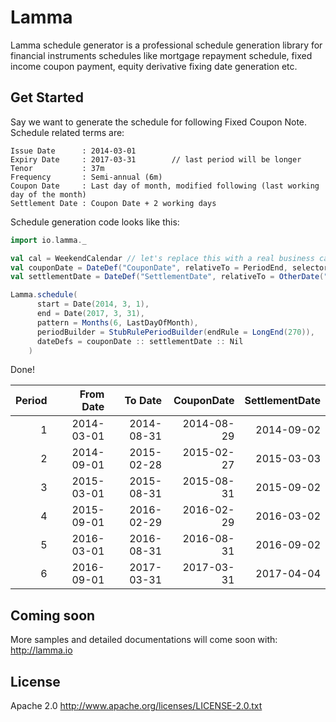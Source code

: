 Lamma
=======

Lamma schedule generator is a professional schedule generation library for financial instruments schedules like mortgage repayment schedule, fixed income coupon payment, equity derivative fixing date generation etc.

Get Started
-----------

Say we want to generate the schedule for following Fixed Coupon Note. Schedule related terms are:
```
Issue Date      : 2014-03-01
Expiry Date     : 2017-03-31        // last period will be longer
Tenor           : 37m
Frequency       : Semi-annual (6m)
Coupon Date     : Last day of month, modified following (last working day of the month)
Settlement Date : Coupon Date + 2 working days
```

Schedule generation code looks like this:

```scala
import io.lamma._

val cal = WeekendCalendar // let's replace this with a real business calendar in production
val couponDate = DateDef("CouponDate", relativeTo = PeriodEnd, selector = ModifiedFollowing(cal))
val settlementDate = DateDef("SettlementDate", relativeTo = OtherDate("CouponDate"), shifter = ShiftWorkingDays(2, cal))

Lamma.schedule(
      start = Date(2014, 3, 1),
      end = Date(2017, 3, 31),
      pattern = Months(6, LastDayOfMonth),
      periodBuilder = StubRulePeriodBuilder(endRule = LongEnd(270)),
      dateDefs = couponDate :: settlementDate :: Nil
    )
```

Done!

|    Period |  From Date |    To Date | CouponDate | SettlementDate |
| --------: | ---------: | ---------: | ---------: | -------------: |
|         1 | 2014-03-01 | 2014-08-31 | 2014-08-29 |     2014-09-02 |
|         2 | 2014-09-01 | 2015-02-28 | 2015-02-27 |     2015-03-03 |
|         3 | 2015-03-01 | 2015-08-31 | 2015-08-31 |     2015-09-02 |
|         4 | 2015-09-01 | 2016-02-29 | 2016-02-29 |     2016-03-02 |
|         5 | 2016-03-01 | 2016-08-31 | 2016-08-31 |     2016-09-02 |
|         6 | 2016-09-01 | 2017-03-31 | 2017-03-31 |     2017-04-04 |

Coming soon
-----------
More samples and detailed documentations will come soon with: http://lamma.io

License
-------
Apache 2.0 http://www.apache.org/licenses/LICENSE-2.0.txt
